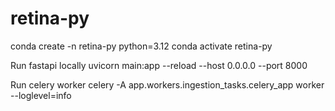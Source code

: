 # retina-py

conda create -n retina-py python=3.12
conda activate retina-py 

Run fastapi locally
uvicorn main:app --reload --host 0.0.0.0 --port 8000

Run celery worker
celery -A app.workers.ingestion_tasks.celery_app worker --loglevel=info
